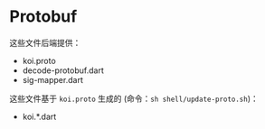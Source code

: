 # Protobuf

这些文件后端提供：

- koi.proto
- decode-protobuf.dart
- sig-mapper.dart

这些文件基于 `koi.proto` 生成的 (命令：`sh shell/update-proto.sh`)：

- koi.\*.dart
